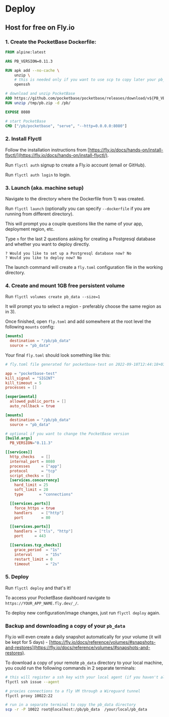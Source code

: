 # Deploy

## Host for free on Fly.io

### 1. Create the PocketBase Dockerfile:

``` dockerfile
FROM alpine:latest

ARG PB_VERSION=0.11.3

RUN apk add --no-cache \
    unzip \
    # this is needed only if you want to use scp to copy later your pb_data locally
    openssh

# download and unzip PocketBase
ADD https://github.com/pocketbase/pocketbase/releases/download/v${PB_VERSION}/pocketbase_${PB_VERSION}_linux_amd64.zip /tmp/pb.zip
RUN unzip /tmp/pb.zip -d /pb/

EXPOSE 8080

# start PocketBase
CMD ["/pb/pocketbase", "serve", "--http=0.0.0.0:8080"]
```

### 2. Install Flyctl

Follow the installation instructions from [https://fly.io/docs/hands-on/install-flyctl/](https://fly.io/docs/hands-on/install-flyctl/).

Run `flyctl auth` signup to create a Fly.io account (email or GitHub).

Run `flyctl auth login` to login.

### 3. Launch (aka. machine setup)

Navigate to the directory where the Dockerfile from 1) was created.

Run `flyctl launch` (optionally you can specify `--dockerfile` if you are running from different directory).

This will prompt you a couple questions like the name of your app, deployment region, etc.

Type `n` for the last 2 questions asking for creating a Postgresql database and whether you want to deploy directly.

```
? Would you like to set up a Postgresql database now? No
? Would you like to deploy now? No
```

The launch command will create a `fly.toml` configuration file in the working directory.

### 4. Create and mount 1GB free persistent volume

Run `flyctl volumes create pb_data --size=1`

It will prompt you to select a region - preferably choose the same region as in 3).

Once finished, open `fly.toml` and add somewhere at the root level the following `mounts` config:

``` toml
[mounts]
  destination = "/pb/pb_data"
  source = "pb_data"
```

Your final `fly.toml` should look something like this:

``` toml
# fly.toml file generated for pocketbase-test on 2022-09-18T12:44:18+03:00

app = "pocketbase-test"
kill_signal = "SIGINT"
kill_timeout = 5
processes = []

[experimental]
  allowed_public_ports = []
  auto_rollback = true

[mounts]
  destination = "/pb/pb_data"
  source = "pb_data"

# optional if you want to change the PocketBase version
[build.args]
  PB_VERSION="0.11.3"

[[services]]
  http_checks   = []
  internal_port = 8080
  processes     = ["app"]
  protocol      = "tcp"
  script_checks = []
  [services.concurrency]
    hard_limit = 25
    soft_limit = 20
    type       = "connections"

  [[services.ports]]
    force_https = true
    handlers    = ["http"]
    port        = 80

  [[services.ports]]
    handlers = ["tls", "http"]
    port     = 443

  [[services.tcp_checks]]
    grace_period  = "1s"
    interval      = "15s"
    restart_limit = 0
    timeout       = "2s"
```

### 5. Deploy

Run `flyctl deploy` and that's it!

To access your PocketBase dashboard navigate to `https://YOUR_APP_NAME.fly.dev/_/`.

To deploy new configuration/image changes, just run `flyctl deploy` again.

### Backup and downloading a copy of your `pb_data`

Fly.io will even create a daily snapshot automatically for your volume (it will be kept for 5 days) - [https://fly.io/docs/reference/volumes/#snapshots-and-restores](https://fly.io/docs/reference/volumes/#snapshots-and-restores).

To download a copy of your remote `pb_data` directory to your local machine, you could run the following commands in 2 separate terminals:

``` bash
# this will register a ssh key with your local agent (if you haven't already)
flyctl ssh issue --agent

# proxies connections to a fly VM through a Wireguard tunnel
flyctl proxy 10022:22

# run in a separate terminal to copy the pb_data directory
scp -r -P 10022 root@localhost:/pb/pb_data  /your/local/pb_data
```